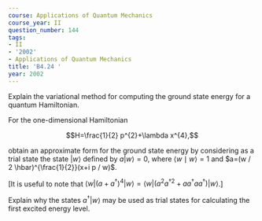 ```yaml
---
course: Applications of Quantum Mechanics
course_year: II
question_number: 144
tags:
- II
- '2002'
- Applications of Quantum Mechanics
title: 'B4.24 '
year: 2002
---
```



Explain the variational method for computing the ground state energy for a quantum Hamiltonian.

For the one-dimensional Hamiltonian

$$H=\frac{1}{2} p^{2}+\lambda x^{4},$$

obtain an approximate form for the ground state energy by considering as a trial state the state $|w\rangle$ defined by $a|w\rangle=0$, where $\langle w \mid w\rangle=1$ and $a=(w / 2 \hbar)^{\frac{1}{2}}(x+i p / w)$.

[It is useful to note that $\left\langle w\left|\left(a+a^{\dagger}\right)^{4}\right| w\right\rangle=\left\langle w\left|\left(a^{2} a^{\dagger 2}+a a^{\dagger} a a^{\dagger}\right)\right| w\right\rangle$.]

Explain why the states $a^{\dagger}|w\rangle$ may be used as trial states for calculating the first excited energy level.